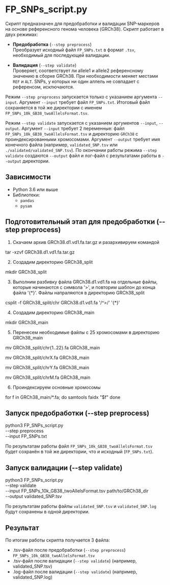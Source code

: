# FP_SNPs_script.py

Скрипт предназначен для предобработки и валидации SNP-маркеров на основе референсного генома человека (GRCh38). 
Скрипт работает в двух режимах:

- **Предобработка** (`--step preprocess`)  
Преобразует исходный файл `FP_SNPs.txt` в формат `.tsv`, необходимый для последующей валидации.
  
- **Валидация** (`--step validate`)  
Проверяет, соответствует ли allele1 и allele2 референсному значению в сборке GRCh38. При необходимости меняет местами `REF` и `ALT`. SNPs, у которых ни один аллель не совпадает с референсом, исключаются.

Режим `--step preprocess` запускается только с указанием аргумента `--input`. Аргумент `--input` требует файл `FP_SNPs.txt`. Итоговый файл сохраняется в той же директории с именем `FP_SNPs_10k_GB38_twoAllelsFormat.tsv`.

Режим `--step validate` запускается с указанием аргументов `--input`, `--output`. Аргумент `--input` требует 2 переменные: файл `FP_SNPs_10k_GB38_twoAllelsFormat.tsv` и директорию `GRCh38` с проиндексированными хромосомами. Аргумент `--output` требует имя конечного файла (например, `validated_SNP.tsv` или `./validated/validated_SNP.tsv`). По окончании работы режима `--step validate` создаются `--output` файл и лог-файл с результатами работы в `--output` директории.

## Зависимости

- Python 3.6 или выше
- Библиотеки:
  - `pandas`
  - `pysam`
  
## Подготовительный этап для предобработки (--step preprocess)

1. Скачаем архив GRCh38.d1.vd1.fa.tar.gz и разархивируем командой

tar -xzvf GRCh38.d1.vd1.fa.tar.gz

2. Создадим директорию GRCh38_split

mkdir GRCh38_split

3. Выполним разбивку файла GRCh38.d1.vd1.fa на отдельные файлы,
которые начинаются с символа '>', и повторим шаблон до конца файла '{*}'.
Файлы напраляются в директорию GRCh38_split

csplit -f GRCh38_split/chr GRCh38.d1.vd1.fa '/^>/' '{*}'

4. Создадим директорию GRCh38_main

mkdir GRCh38_main

5. Перенесем необходимые файлы с 25 хромосомами в директорию GRCh38_main

mv GRCh38_split/chr{1..22}.fa GRCh38_main

mv GRCh38_split/chrX.fa GRCh38_main

mv GRCh38_split/chrY.fa GRCh38_main

mv GRCh38_split/chrM.fa GRCh38_main

6. Проиндексируем основные хромосомы 

for f in GRCh38_main/*.fa; do
    samtools faidx "$f"
done

## Запуск предобработки (--step preprocess)

python3 FP_SNPs_script.py \
  --step preprocess \
  --input FP_SNPs.txt
  
По результатам работы файл `FP_SNPs_10k_GB38_twoAllelsFormat.tsv` будет сохранён в той же директории, что и исходный (`FP_SNPs.txt`).

## Запуск валидации (--step validate) 

python3 FP_SNPs_script.py \
  --step validate \
  --input FP_SNPs_10k_GB38_twoAllelsFormat.tsv path/to/GRCh38_dir \
  --output validated_SNP.tsv

По результатам работы файлы `validated_SNP.tsv` и `validated_SNP.log` будут сохранены в одной директории.  

## Результат

По итогам работы скрипта получается 3 файла:
-  .tsv-файл после предобработки (`--step preprocess`) `FP_SNPs_10k_GB38_twoAllelsFormat.tsv`
-  .tsv-файл после валидации (`--step validate`) (например, validated_SNP.tsv)
-  .log-файл после валидации (`--step validate`) (например, validated_SNP.log)
